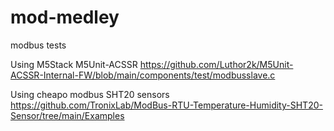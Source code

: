 # mod-medley
modbus tests

Using M5Stack M5Unit-ACSSR
https://github.com/Luthor2k/M5Unit-ACSSR-Internal-FW/blob/main/components/test/modbusslave.c

Using cheapo modbus SHT20 sensors
https://github.com/TronixLab/ModBus-RTU-Temperature-Humidity-SHT20-Sensor/tree/main/Examples

